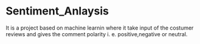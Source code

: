 # Sentiment_Anlaysis
It is a project based on machine learnin where it take input of the costumer reviews and gives the comment polarity i. e. positive,negative or neutral.
